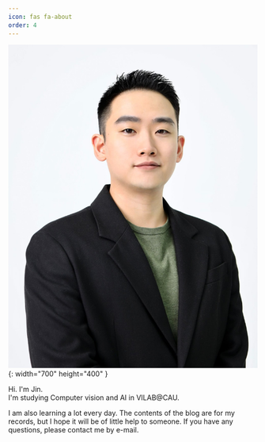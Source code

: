 ```yaml
---
icon: fas fa-about
order: 4
---
```

![Desktop View](/assets/img/prof_pic.jpg){: width="700" height="400" }

<p>
Hi. I'm Jin.<br> 
I'm studying Computer vision and AI in VILAB@CAU.<br></p>
<p>I am also learning a lot every day. The contents of the blog are for my records, but I hope it will be of little help to someone. If you have any questions, please contact me by e-mail.</p>
